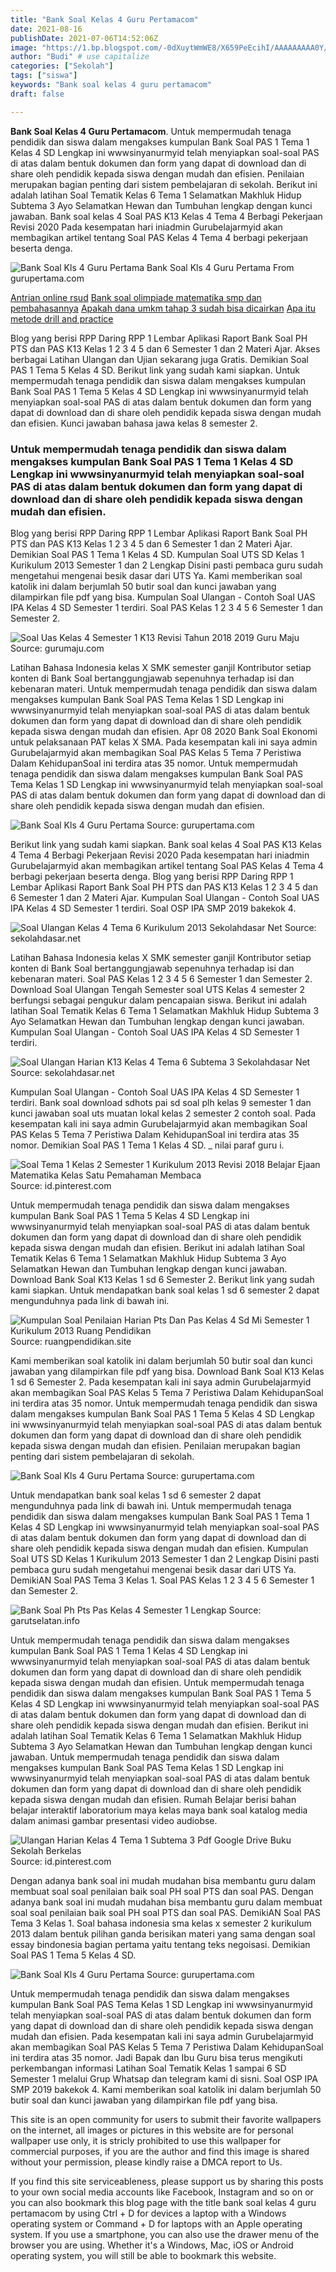 ```yaml
---
title: "Bank Soal Kelas 4 Guru Pertamacom"
date: 2021-08-16
publishDate: 2021-07-06T14:52:06Z
image: "https://1.bp.blogspot.com/-0dXuytWmWE8/X659PeEcihI/AAAAAAAAA0Y/ENHVBWg775Ac3FvF181Gz5sCuKPSbFA0QCLcBGAsYHQ/s1600/Soal%2BPH%2BKelas%2B4%2BTema%2B9%2BSubtema%2B1%2BKekayaan%2BSumber%2BEnergi%2BDi%2BIndonesia.png"
author: "Budi" # use capitalize
categories: ["Sekolah"]
tags: ["siswa"]
keywords: "Bank soal kelas 4 guru pertamacom"
draft: false

---
```

<script type='text/javascript' src='//pl15944992.alternativecpmgate.com/6c/6f/d6/6c6fd630211742b4db132bd23b46b946.js'></script>
<script type='text/javascript' src='//pl15944975.alternativecpmgate.com/86/71/9a/86719ae0c65e9b2f7eb2905a08638c06.js'></script>
**Bank Soal Kelas 4 Guru Pertamacom**. Untuk mempermudah tenaga pendidik dan siswa dalam mengakses kumpulan Bank Soal PAS 1 Tema 1 Kelas 4 SD Lengkap ini wwwsinyanurmyid telah menyiapkan soal-soal PAS di atas dalam bentuk dokumen dan form yang dapat di download dan di share oleh pendidik kepada siswa dengan mudah dan efisien. Penilaian merupakan bagian penting dari sistem pembelajaran di sekolah. Berikut ini adalah latihan Soal Tematik Kelas 6 Tema 1 Selamatkan Makhluk Hidup Subtema 3 Ayo Selamatkan Hewan dan Tumbuhan lengkap dengan kunci jawaban. Bank soal kelas 4 Soal PAS K13 Kelas 4 Tema 4 Berbagi Pekerjaan Revisi 2020 Pada kesempatan hari iniadmin Gurubelajarmyid akan membagikan artikel tentang Soal PAS Kelas 4 Tema 4 berbagi pekerjaan beserta denga.

![Bank Soal Kls 4 Guru Pertama](https://1.bp.blogspot.com/-0dXuytWmWE8/X659PeEcihI/AAAAAAAAA0Y/ENHVBWg775Ac3FvF181Gz5sCuKPSbFA0QCLcBGAsYHQ/s1600/Soal%2BPH%2BKelas%2B4%2BTema%2B9%2BSubtema%2B1%2BKekayaan%2BSumber%2BEnergi%2BDi%2BIndonesia.png "Bank Soal Kls 4 Guru Pertama")
Bank Soal Kls 4 Guru Pertama From gurupertama.com

[Antrian online rsud](/antrian-online-rsud/)
[Bank soal olimpiade matematika smp dan pembahasannya](/bank-soal-olimpiade-matematika-smp-dan-pembahasannya/)
[Apakah dana umkm tahap 3 sudah bisa dicairkan](/apakah-dana-umkm-tahap-3-sudah-bisa-dicairkan/)
[Apa itu metode drill and practice](/apa-itu-metode-drill-and-practice/)

Blog yang berisi RPP Daring RPP 1 Lembar Aplikasi Raport Bank Soal PH PTS dan PAS K13 Kelas 1 2 3 4 5 dan 6 Semester 1 dan 2 Materi Ajar. Akses berbagai Latihan Ulangan dan Ujian sekarang juga Gratis. Demikian Soal PAS 1 Tema 5 Kelas 4 SD. Berikut link yang sudah kami siapkan. Untuk mempermudah tenaga pendidik dan siswa dalam mengakses kumpulan Bank Soal PAS 1 Tema 5 Kelas 4 SD Lengkap ini wwwsinyanurmyid telah menyiapkan soal-soal PAS di atas dalam bentuk dokumen dan form yang dapat di download dan di share oleh pendidik kepada siswa dengan mudah dan efisien. Kunci jawaban bahasa jawa kelas 8 semester 2.

### Untuk mempermudah tenaga pendidik dan siswa dalam mengakses kumpulan Bank Soal PAS 1 Tema 1 Kelas 4 SD Lengkap ini wwwsinyanurmyid telah menyiapkan soal-soal PAS di atas dalam bentuk dokumen dan form yang dapat di download dan di share oleh pendidik kepada siswa dengan mudah dan efisien.

Blog yang berisi RPP Daring RPP 1 Lembar Aplikasi Raport Bank Soal PH PTS dan PAS K13 Kelas 1 2 3 4 5 dan 6 Semester 1 dan 2 Materi Ajar. Demikian Soal PAS 1 Tema 1 Kelas 4 SD. Kumpulan Soal UTS SD Kelas 1 Kurikulum 2013 Semester 1 dan 2 Lengkap Disini pasti pembaca guru sudah mengetahui mengenai besik dasar dari UTS Ya. Kami memberikan soal katolik ini dalam berjumlah 50 butir soal dan kunci jawaban yang dilampirkan file pdf yang bisa. Kumpulan Soal Ulangan - Contoh Soal UAS IPA Kelas 4 SD Semester 1 terdiri. Soal PAS Kelas 1 2 3 4 5 6 Semester 1 dan Semester 2.


![Soal Uas Kelas 4 Semester 1 K13 Revisi Tahun 2018 2019 Guru Maju](https://4.bp.blogspot.com/-FsyktWOt9sw/W-G6p4h0J6I/AAAAAAAADxM/paGLwTfCQk4wnUnhVsi3UVimwJ4ybUihgCLcBGAs/s640/soal%2Buas%2Bkelas%2B4%2Bmapel%2Bipa.jpg "Soal Uas Kelas 4 Semester 1 K13 Revisi Tahun 2018 2019 Guru Maju")
Source: gurumaju.com

Latihan Bahasa Indonesia kelas X SMK semester ganjil Kontributor setiap konten di Bank Soal bertanggungjawab sepenuhnya terhadap isi dan kebenaran materi. Untuk mempermudah tenaga pendidik dan siswa dalam mengakses kumpulan Bank Soal PAS Tema Kelas 1 SD Lengkap ini wwwsinyanurmyid telah menyiapkan soal-soal PAS di atas dalam bentuk dokumen dan form yang dapat di download dan di share oleh pendidik kepada siswa dengan mudah dan efisien. Apr 08 2020 Bank Soal Ekonomi untuk pelaksanaan PAT kelas X SMA. Pada kesempatan kali ini saya admin Gurubelajarmyid akan membagikan Soal PAS Kelas 5 Tema 7 Peristiwa Dalam KehidupanSoal ini terdira atas 35 nomor. Untuk mempermudah tenaga pendidik dan siswa dalam mengakses kumpulan Bank Soal PAS Tema Kelas 1 SD Lengkap ini wwwsinyanurmyid telah menyiapkan soal-soal PAS di atas dalam bentuk dokumen dan form yang dapat di download dan di share oleh pendidik kepada siswa dengan mudah dan efisien.

![Bank Soal Kls 4 Guru Pertama](https://1.bp.blogspot.com/-qc5zCXJlmpc/X8RKrDI4asI/AAAAAAAAA3I/c3Xbgv-_jKUhX5sRDGaaSxcaYCGMRRuIwCLcBGAsYHQ/s1600/Soal%2BPH%2BKelas%2B4%2BTema%2B9%2BSubtema%2B3%2BPelestarian%2BKekayaan%2BSumber%2BDaya%2BAlam%2BDi%2BIndonesia.png "Bank Soal Kls 4 Guru Pertama")
Source: gurupertama.com

Berikut link yang sudah kami siapkan. Bank soal kelas 4 Soal PAS K13 Kelas 4 Tema 4 Berbagi Pekerjaan Revisi 2020 Pada kesempatan hari iniadmin Gurubelajarmyid akan membagikan artikel tentang Soal PAS Kelas 4 Tema 4 berbagi pekerjaan beserta denga. Blog yang berisi RPP Daring RPP 1 Lembar Aplikasi Raport Bank Soal PH PTS dan PAS K13 Kelas 1 2 3 4 5 dan 6 Semester 1 dan 2 Materi Ajar. Kumpulan Soal Ulangan - Contoh Soal UAS IPA Kelas 4 SD Semester 1 terdiri. Soal OSP IPA SMP 2019 bakekok 4.

![Soal Ulangan Kelas 4 Tema 6 Kurikulum 2013 Sekolahdasar Net](https://3.bp.blogspot.com/-oyXEJpaCwvM/XHvDhBicKcI/AAAAAAAAQjs/cOXwICYotKsKl0lIYHOnfRJtLDSpx3e1gCLcBGAs/w1200-h630-p-k-no-nu/soal%2Bulangan%2Bkelas%2B4%2Btema%2B6.JPG "Soal Ulangan Kelas 4 Tema 6 Kurikulum 2013 Sekolahdasar Net")
Source: sekolahdasar.net

Latihan Bahasa Indonesia kelas X SMK semester ganjil Kontributor setiap konten di Bank Soal bertanggungjawab sepenuhnya terhadap isi dan kebenaran materi. Soal PAS Kelas 1 2 3 4 5 6 Semester 1 dan Semester 2. Download Soal Ulangan Tengah Semester soal UTS Kelas 4 semester 2 berfungsi sebagai pengukur dalam pencapaian siswa. Berikut ini adalah latihan Soal Tematik Kelas 6 Tema 1 Selamatkan Makhluk Hidup Subtema 3 Ayo Selamatkan Hewan dan Tumbuhan lengkap dengan kunci jawaban. Kumpulan Soal Ulangan - Contoh Soal UAS IPA Kelas 4 SD Semester 1 terdiri.

![Soal Ulangan Harian K13 Kelas 4 Tema 6 Subtema 3 Sekolahdasar Net](https://4.bp.blogspot.com/-u04KnELYoqE/XE2nmDxpJhI/AAAAAAAAQW8/EPRavRJ2ZHQWbUTSDGSaWPTd9aXQQ8cMgCLcBGAs/s640/soal%2Bulangan%2Bharian%2Bkelas%2B4%2Btema%2B6%2Bsubtema%2B3.JPG "Soal Ulangan Harian K13 Kelas 4 Tema 6 Subtema 3 Sekolahdasar Net")
Source: sekolahdasar.net

Kumpulan Soal Ulangan - Contoh Soal UAS IPA Kelas 4 SD Semester 1 terdiri. Bank soal download sdhots pai sd soal plh kelas 9 semester 1 dan kunci jawaban soal uts muatan lokal kelas 2 semester 2 contoh soal. Pada kesempatan kali ini saya admin Gurubelajarmyid akan membagikan Soal PAS Kelas 5 Tema 7 Peristiwa Dalam KehidupanSoal ini terdira atas 35 nomor. Demikian Soal PAS 1 Tema 1 Kelas 4 SD. _ nilai paraf guru i.

![Soal Tema 1 Kelas 2 Semester 1 Kurikulum 2013 Revisi 2018 Belajar Ejaan Matematika Kelas Satu Pemahaman Membaca](https://i.pinimg.com/originals/92/c3/bd/92c3bd8a8cad84a36a60a57536e32d26.jpg "Soal Tema 1 Kelas 2 Semester 1 Kurikulum 2013 Revisi 2018 Belajar Ejaan Matematika Kelas Satu Pemahaman Membaca")
Source: id.pinterest.com

Untuk mempermudah tenaga pendidik dan siswa dalam mengakses kumpulan Bank Soal PAS 1 Tema 5 Kelas 4 SD Lengkap ini wwwsinyanurmyid telah menyiapkan soal-soal PAS di atas dalam bentuk dokumen dan form yang dapat di download dan di share oleh pendidik kepada siswa dengan mudah dan efisien. Berikut ini adalah latihan Soal Tematik Kelas 6 Tema 1 Selamatkan Makhluk Hidup Subtema 3 Ayo Selamatkan Hewan dan Tumbuhan lengkap dengan kunci jawaban. Download Bank Soal K13 Kelas 1 sd 6 Semester 2. Berikut link yang sudah kami siapkan. Untuk mendapatkan bank soal kelas 1 sd 6 semester 2 dapat mengunduhnya pada link di bawah ini.

![Kumpulan Soal Penilaian Harian Pts Dan Pas Kelas 4 Sd Mi Semester 1 Kurikulum 2013 Ruang Pendidikan](https://1.bp.blogspot.com/-91HdsBoF40U/X0kR8vIPfGI/AAAAAAAACw0/Xz-t-7h0ohU99iqovZqbaXik7GZlrTR1wCLcBGAsYHQ/s1600/bank%2Bsoal%2B4.jpg "Kumpulan Soal Penilaian Harian Pts Dan Pas Kelas 4 Sd Mi Semester 1 Kurikulum 2013 Ruang Pendidikan")
Source: ruangpendidikan.site

Kami memberikan soal katolik ini dalam berjumlah 50 butir soal dan kunci jawaban yang dilampirkan file pdf yang bisa. Download Bank Soal K13 Kelas 1 sd 6 Semester 2. Pada kesempatan kali ini saya admin Gurubelajarmyid akan membagikan Soal PAS Kelas 5 Tema 7 Peristiwa Dalam KehidupanSoal ini terdira atas 35 nomor. Untuk mempermudah tenaga pendidik dan siswa dalam mengakses kumpulan Bank Soal PAS 1 Tema 5 Kelas 4 SD Lengkap ini wwwsinyanurmyid telah menyiapkan soal-soal PAS di atas dalam bentuk dokumen dan form yang dapat di download dan di share oleh pendidik kepada siswa dengan mudah dan efisien. Penilaian merupakan bagian penting dari sistem pembelajaran di sekolah.

![Bank Soal Kls 4 Guru Pertama](https://1.bp.blogspot.com/-m8g9JdbafSk/X6CrT6FAfMI/AAAAAAAAAv8/jfKTJmjR7fgKqHNB9v9D8J5KGoqHAPEUQCLcBGAsYHQ/s1600/Soal%2BPH%2BKelas%2B4%2BTema%2B8%2BSubtema%2B2%2BKeunikan%2BTempat%2Btinggalku.png "Bank Soal Kls 4 Guru Pertama")
Source: gurupertama.com

Untuk mendapatkan bank soal kelas 1 sd 6 semester 2 dapat mengunduhnya pada link di bawah ini. Untuk mempermudah tenaga pendidik dan siswa dalam mengakses kumpulan Bank Soal PAS 1 Tema 1 Kelas 4 SD Lengkap ini wwwsinyanurmyid telah menyiapkan soal-soal PAS di atas dalam bentuk dokumen dan form yang dapat di download dan di share oleh pendidik kepada siswa dengan mudah dan efisien. Kumpulan Soal UTS SD Kelas 1 Kurikulum 2013 Semester 1 dan 2 Lengkap Disini pasti pembaca guru sudah mengetahui mengenai besik dasar dari UTS Ya. DemikiAN Soal PAS Tema 3 Kelas 1. Soal PAS Kelas 1 2 3 4 5 6 Semester 1 dan Semester 2.

![Bank Soal Ph Pts Pas Kelas 4 Semester 1 Lengkap](https://1.bp.blogspot.com/-pHMvzcUkZY8/X4eOPmz_LiI/AAAAAAAACGM/81mftrpwcd433MvfZy3tR49niRFyMGx6QCLcBGAsYHQ/w1200-h630-p-k-no-nu/BANK%2BSOAL%2BPH%2BPTS%2BPAS%2BKELAS%2B4%2BSEMESTER%2B1.jpg "Bank Soal Ph Pts Pas Kelas 4 Semester 1 Lengkap")
Source: garutselatan.info

Untuk mempermudah tenaga pendidik dan siswa dalam mengakses kumpulan Bank Soal PAS 1 Tema 1 Kelas 4 SD Lengkap ini wwwsinyanurmyid telah menyiapkan soal-soal PAS di atas dalam bentuk dokumen dan form yang dapat di download dan di share oleh pendidik kepada siswa dengan mudah dan efisien. Untuk mempermudah tenaga pendidik dan siswa dalam mengakses kumpulan Bank Soal PAS 1 Tema 5 Kelas 4 SD Lengkap ini wwwsinyanurmyid telah menyiapkan soal-soal PAS di atas dalam bentuk dokumen dan form yang dapat di download dan di share oleh pendidik kepada siswa dengan mudah dan efisien. Berikut ini adalah latihan Soal Tematik Kelas 6 Tema 1 Selamatkan Makhluk Hidup Subtema 3 Ayo Selamatkan Hewan dan Tumbuhan lengkap dengan kunci jawaban. Untuk mempermudah tenaga pendidik dan siswa dalam mengakses kumpulan Bank Soal PAS Tema Kelas 1 SD Lengkap ini wwwsinyanurmyid telah menyiapkan soal-soal PAS di atas dalam bentuk dokumen dan form yang dapat di download dan di share oleh pendidik kepada siswa dengan mudah dan efisien. Rumah Belajar berisi bahan belajar interaktif laboratorium maya kelas maya bank soal katalog media dalam animasi gambar presentasi video audiobse.

![Ulangan Harian Kelas 4 Tema 1 Subtema 3 Pdf Google Drive Buku Sekolah Berkelas](https://i.pinimg.com/736x/62/9a/e1/629ae11f08137435262a789ad5f7f370.jpg "Ulangan Harian Kelas 4 Tema 1 Subtema 3 Pdf Google Drive Buku Sekolah Berkelas")
Source: id.pinterest.com

Dengan adanya bank soal ini mudah mudahan bisa membantu guru dalam membuat soal soal penilaian baik soal PH soal PTS dan soal PAS. Dengan adanya bank soal ini mudah mudahan bisa membantu guru dalam membuat soal soal penilaian baik soal PH soal PTS dan soal PAS. DemikiAN Soal PAS Tema 3 Kelas 1. Soal bahasa indonesia sma kelas x semester 2 kurikulum 2013 dalam bentuk pilihan ganda berisikan materi yang sama dengan soal essay bindonesia bagian pertama yaitu tentang teks negoisasi. Demikian Soal PAS 1 Tema 5 Kelas 4 SD.

![Bank Soal Kls 4 Guru Pertama](https://1.bp.blogspot.com/-0dXuytWmWE8/X659PeEcihI/AAAAAAAAA0Y/ENHVBWg775Ac3FvF181Gz5sCuKPSbFA0QCLcBGAsYHQ/s1600/Soal%2BPH%2BKelas%2B4%2BTema%2B9%2BSubtema%2B1%2BKekayaan%2BSumber%2BEnergi%2BDi%2BIndonesia.png "Bank Soal Kls 4 Guru Pertama")
Source: gurupertama.com

Untuk mempermudah tenaga pendidik dan siswa dalam mengakses kumpulan Bank Soal PAS Tema Kelas 1 SD Lengkap ini wwwsinyanurmyid telah menyiapkan soal-soal PAS di atas dalam bentuk dokumen dan form yang dapat di download dan di share oleh pendidik kepada siswa dengan mudah dan efisien. Pada kesempatan kali ini saya admin Gurubelajarmyid akan membagikan Soal PAS Kelas 5 Tema 7 Peristiwa Dalam KehidupanSoal ini terdira atas 35 nomor. Jadi Bapak dan Ibu Guru bisa terus mengikuti perkembangan informasi Latihan Soal Tematik Kelas 1 sampai 6 SD Semester 1 melalui Grup Whatsap dan telegram kami di sisni. Soal OSP IPA SMP 2019 bakekok 4. Kami memberikan soal katolik ini dalam berjumlah 50 butir soal dan kunci jawaban yang dilampirkan file pdf yang bisa.

This site is an open community for users to submit their favorite wallpapers on the internet, all images or pictures in this website are for personal wallpaper use only, it is stricly prohibited to use this wallpaper for commercial purposes, if you are the author and find this image is shared without your permission, please kindly raise a DMCA report to Us.

If you find this site serviceableness, please support us by sharing this posts to your own social media accounts like Facebook, Instagram and so on or you can also bookmark this blog page with the title bank soal kelas 4 guru pertamacom by using Ctrl + D for devices a laptop with a Windows operating system or Command + D for laptops with an Apple operating system. If you use a smartphone, you can also use the drawer menu of the browser you are using. Whether it's a Windows, Mac, iOS or Android operating system, you will still be able to bookmark this website.
